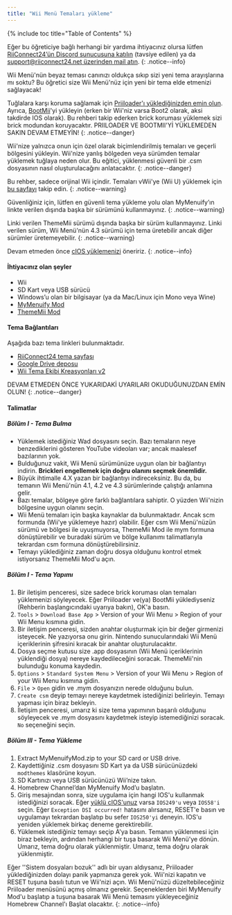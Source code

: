 ```yaml
---
title: "Wii Menü Temaları yükleme"
---
```


{% include toc title="Table of Contents" %}

Eğer bu öğreticiye bağlı herhangi bir yardıma ihtiyacınız olursa lütfen [RiiConnect24’ün Discord sunucusuna katılın](https://discord.gg/rc24) (tavsiye edilen) ya da [support@riiconnect24.net üzerinden mail atın](mailto:support@riiconnect24.net).
{: .notice--info}

Wii Menü'nün beyaz teması canınızı oldukça sıkıp sizi yeni tema arayışlarına mı soktu? Bu öğretici size Wii Menü'nüz için yeni bir tema elde etmenizi sağlayacak!

Tuğlalara karşı koruma sağlamak için [Priiloader'ı yüklediğinizden emin olun](priiloader). Ayrıca, [BootMii](bootmii)'yi yükleyin (erken bir Wii'niz varsa Boot2 olarak, aksi takdirde IOS olarak). Bu rehberi takip ederken brick koruması yüklemek sizi brick modundan koruyacaktır. PRIILOADER VE BOOTMII'Yİ YÜKLEMEDEN SAKIN DEVAM ETMEYİN!
{: .notice--danger}

Wii'nize yalnızca onun için özel olarak biçimlendirilmiş temaları ve geçerli bölgesini yükleyin. Wii'nize yanlış bölgeden veya sürümden temalar yüklemek tuğlaya neden olur. Bu eğitici, yüklenmesi güvenli bir .csm dosyasının nasıl oluşturulacağını anlatacaktır.
{: .notice--danger}

Bu rehber, sadece orijinal Wii içindir. Temaları vWii'ye (Wii U) yüklemek için [bu sayfayı](themes-vwii) takip edin.
{: .notice--warning}

Güvenliğiniz için, lütfen en güvenli tema yükleme yolu olan MyMenuify’ın linkte verilen dışında başka bir sürümünü kullanmayınız.
{: .notice--warning}

Linki verilen ThemeMii sürümü dışında başka bir sürüm kullanmayınız. Linki verilen sürüm, Wii Menü'nün 4.3 sürümü için tema üretebilir ancak diğer sürümler üretemeyebilir.
{: .notice--warning}

Devam etmeden önce [cIOS yüklemenizi](cios) öneririz.
{: .notice--info}

#### İhtiyacınız olan şeyler

* Wii
* SD Kart veya USB sürücü
* Windows’u olan bir bilgisayar (ya da Mac/Linux için Mono veya Wine)
* [MyMenuify Mod](https://hbb1.oscwii.org/hbb/MyMenuifyMod/MyMenuifyMod.zip)
* [ThemeMii Mod](/assets/files/New_ThemeMii_MOD.zip)

#### Tema Bağlantıları

Aşağıda bazı tema linkleri bulunmaktadır.

* [RiiConnect24 tema sayfası](https://rc24.xyz/goodies/themes/)
* [Google Drive deposu](https://drive.google.com/drive/folders/19tyeVQ--bJ0ZUTNg5yvAGvc3G4-euEpm?usp=sharing)
* [Wii Tema Ekibi Kreasyonları v2](https://gbatemp.net/threads/wii-theme-team-creations-v2.336596/)

DEVAM ETMEDEN ÖNCE YUKARIDAKİ UYARILARI OKUDUĞUNUZDAN EMİN OLUN!
{: .notice--danger}

#### Talimatlar

##### Bölüm I - Tema Bulma

* Yüklemek istediğiniz Wad dosyasını seçin. Bazı temaların neye benzediklerini gösteren YouTube videoları var; ancak maalesef bazılarının yok.
* Bulduğunuz vakit, Wii Menü sürümünüze uygun olan bir bağlantıyı indirin. **Brickleri engellemek için doğru olanını seçmek önemlidir.**
* Büyük ihtimalle 4.X yazan bir bağlantıyı indireceksiniz. Bu da, bu temanın Wii Menü'nün 4.1, 4.2 ve 4.3 sürümlerinde çalıştığı anlamına gelir.
* Bazı temalar, bölgeye göre farklı bağlantılara sahiptir. O yüzden Wii'nizin bölgesine uygun olanını seçin.
* Wii Menü temaları için başka kaynaklar da bulunmaktadır. Ancak scm formunda (Wii'ye yüklemeye hazır) olabilir. Eğer csm Wii Menü'nüzün sürümü ve bölgesi ile uyuşmuyorsa, ThemeMii Mod ile mym formuna dönüştürebilir ve buradaki sürüm ve bölge kullanımı talimatlarıyla tekrardan csm formuna dönüştürebilirsiniz.
* Temayı yüklediğiniz zaman doğru dosya olduğunu kontrol etmek istiyorsanız ThemeMii Mod'u açın.

##### Bölüm I - Tema Yapımı

1. Bir iletişim penceresi, size sadece brick koruması olan temaları yüklemenizi söyleyecek. Eğer Priiloader ve(ya) BootMii yüklediyseniz (Rehberin başlangıcındaki uyarıya bakın), OK'a basın.
2. `Tools` > `Download Base App` > Version of your Wii Menu > Region of your Wii Menu kısmına gidin.
3. Bir iletişim penceresi, sizden anahtar oluşturmak için bir değer girmenizi isteyecek. Ne yazıyorsa onu girin. Nintendo sunucularındaki Wii Menü içeriklerinin şifresini kıracak bir anahtar oluşturulacaktır.
4. Dosya seçme kutusu size .app dosyasının (Wii Menü içeriklerinin yüklendiği dosya) nereye kaydedileceğini soracak. ThemeMii'nin bulunduğu konuma kaydedin.
5. `Options` > `Standard System Menu` > Version of your Wii Menu > Region of your Wii Menu kısmına gidin.
6. `File` > `Open` gidin ve .mym dosyanızın nerede olduğunu bulun.
7. `Create csm` deyip temayı nereye kaydetmek istediğinizi belirleyin. Temayı yapması için biraz bekleyin.
8. İletişim penceresi, umarız ki size tema yapımının başarılı olduğunu söyleyecek ve .mym dosyasını kaydetmek isteyip istemediğinizi soracak. `No` seçeneğini seçin.

##### Bölüm III - Tema Yükleme

1. Extract MyMenuifyMod.zip to your SD card or USB drive.
2. Kaydettiğiniz .csm dosyasını SD Kart ya da USB sürücünüzdeki `modthemes` klasörüne koyun.
3. SD Kartınızı veya USB sürücünüzü Wii’nize takın.
4. Homebrew Channel’dan MyMenuify Mod’u başlatın.
5. Giriş mesajından sonra, size uygulama için hangi IOS'u kullanmak istediğinizi soracak. Eğer [yüklü cIOS'unuz](cios) varsa `IOS249'u` veya `IOS58'i` seçin. Eğer `Exception DSI occurred!` hatasını alırsanız, RESET'e basın ve uygulamayı tekrardan başlatıp bu sefer `IOS250'yi` deneyin. IOS'u yeniden yüklemek birkaç deneme gerektirebilir.
6. Yüklemek istediğiniz temayı seçip A'ya basın. Temanın yüklenmesi için biraz bekleyin, ardından herhangi bir tuşa basarak Wii Menü'ye dönün. Umarız, tema doğru olarak yüklenmiştir. Umarız, tema doğru olarak yüklenmiştir.

Eğer ''Sistem dosyaları bozuk'' adlı bir uyarı aldıysanız, Priiloader yüklediğinizden dolayı panik yapmanıza gerek yok. Wii'nizi kapatın ve RESET tuşuna basılı tutun ve Wii'nizi açın. Wii Menü'nüzü düzeltebileceğiniz Priiloader menüsünü açmış olmanız gerekir. Seçeneklerden biri MyMenuify Mod'u başlatıp a tuşuna basarak Wii Menü temasını yükleyeceğiniz Homebrew Channel'ı Başlat olacaktır.
{: .notice--info}
